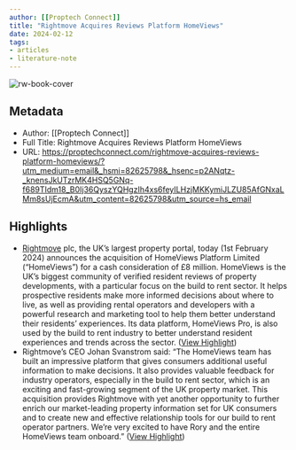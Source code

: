 ```yaml
---
author: [[Proptech Connect]]
title: "Rightmove Acquires Reviews Platform HomeViews"
date: 2024-02-12
tags: 
- articles
- literature-note
---
```

![rw-book-cover](https://proptechconnect.com/wp-content/uploads/2024/02/rightmove.png)

## Metadata
- Author: [[Proptech Connect]]
- Full Title: Rightmove Acquires Reviews Platform HomeViews
- URL: https://proptechconnect.com/rightmove-acquires-reviews-platform-homeviews/?utm_medium=email&_hsmi=82625798&_hsenc=p2ANqtz-_knensJkUTzrMK4HSQ5GNq-f689TIdm18_B0Ij36QyszYQHgzIh4xs6feyILHzjMKKymiJLZU85AfGNxaLMm8sUjEcmA&utm_content=82625798&utm_source=hs_email

## Highlights
- [Rightmove](https://www.rightmove.co.uk/) plc, the UK’s largest property portal, today (1st February 2024) announces the acquisition of HomeViews Platform Limited (“HomeViews”) for a cash consideration of £8 million.
  HomeViews is the UK’s biggest community of verified resident reviews of property developments, with a particular focus on the build to rent sector.
  It helps prospective residents make more informed decisions about where to live, as well as providing rental operators and developers with a powerful research and marketing tool to help them better understand their residents’ experiences.
  Its data platform, HomeViews Pro, is also used by the build to rent industry to better understand resident experiences and trends across the sector. ([View Highlight](https://read.readwise.io/read/01hpes6sjhykk449g33nb2zw5q))
- Rightmove’s CEO Johan Svanstrom said: “The HomeViews team has built an impressive platform that gives consumers additional useful information to make decisions. It also provides valuable feedback for industry operators, especially in the build to rent sector, which is an exciting and fast-growing segment of the UK property market. This acquisition provides Rightmove with yet another opportunity to further enrich our market-leading property information set for UK consumers and to create new and effective relationship tools for our build to rent operator partners. We’re very excited to have Rory and the entire HomeViews team onboard.” ([View Highlight](https://read.readwise.io/read/01hpes73hdctm2ccn0khmy8h95))
